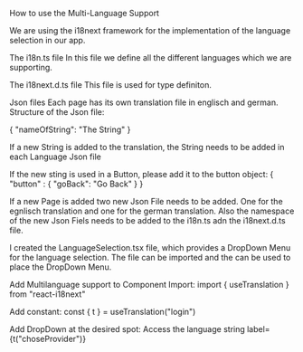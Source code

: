 How to use the Multi-Language Support

We are using the i18next framework for the implementation of the language selection in our app.

The i18n.ts file
In this file we define all the different languages which we are supporting.

The i18next.d.ts file
This file is used for type definiton.

Json files
Each page has its own translation file in englisch and german.
Structure of the Json file:

{
"nameOfString": "The String"
}

If a new String is added to the translation, the String needs to be added in each Language Json file

If the new sting is used in a Button, please add it to the button object:
{
"button" : {
"goBack": "Go Back"
}
}

If a new Page is added two new Json File needs to be added. One for the egnlisch translation and one for the german translation.
Also the namespace of the new Json Fiels needs to be added to the i18n.ts adn the i18next.d.ts file.

I created the LanguageSelection.tsx file, which provides a DropDown Menu for the language selection. The file can be imported and the <LanguageSelection /> can be used to place the DropDown Menu.

Add Multilanguage support to Component
Import:
import { useTranslation } from "react-i18next"

Add constant:
const { t } = useTranslation("login")

Add DropDown at the desired spot:
<LanguageSelector />
Access the language string
label={t("choseProvider")}
